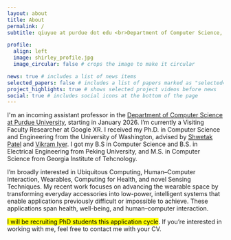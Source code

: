 ```yaml
---
layout: about
title: About
permalink: /
subtitle: qiuyue at purdue dot edu <br>Department of Computer Science, Purdue University

profile:
  align: left
  image: shirley_profile.jpg
  image_circular: false # crops the image to make it circular

news: true # includes a list of news items
selected_papers: false # includes a list of papers marked as "selected={true}"
project_highlights: true # shows selected project videos before news
social: true # includes social icons at the bottom of the page
---
```


I'm an incoming assistant professor in the [Department of Computer Science at Purdue University](https://www.cs.purdue.edu/), starting in January 2026. I’m currently a Visiting Faculty Researcher at Google XR. I received my Ph.D. in Computer Science and Engineering from the University of Washington, advised by [Shwetak Patel](https://www.cs.washington.edu/people/faculty/shwetak) and [Vikram Iyer](https://homes.cs.washington.edu/~vsiyer/). I got my B.S in Computer Science and B.S. in Electrical Engineering from Peking University, and M.S. in Computer Science from Georgia Institute of Tehcnology.

I’m broadly interested in Ubiquitous Computing, Human–Computer Interaction, Wearables, Computing for Health, and novel Sensing Techniques. My recent work focuses on advancing the wearable space by transforming everyday accessories into low-power, intelligent systems that enable applications previously difficult or impossible to achieve. These applications span health, well-being, and human–computer interaction.

<mark>I will be recruiting PhD students this application cycle</mark>. If you’re interested in working with me, feel free to contact me with your CV.

<br>

<!-- Contact me: qiuyue at purdue dot edu -->

<!-- Specifically, I'm interested in low-power compact sensing systems for health and interaction applications. My most recent work explores turning jewelry (earrings, necklaces, etc.) into smart fashionable wearables for continuous health monitorinig. -->

<!-- I'm a final year CSE PhD student at UW [Ubicomp Lab](https://ubicomplab.cs.washington.edu/), advised by [Prof. Shwetak Patel](https://www.cs.washington.edu/people/faculty/shwetak) and [Prof. Vikram Iyer](https://homes.cs.washington.edu/~vsiyer/). My main research interests are Ubiquitous Computing, Computing for Health, and novel Sensing Techniques. Specifically, I'm interested in low-power compact sensing systems for health and interaction applications. My most recent work explores turning jewelry (earrings, necklaces, etc.) into smart fashionable wearables for continuous health monitorinig. -->

<!-- Before joining the PhD program at UW, I got my M.S. in Computer Science at Georgia Tech, where I was working with Prof. Gregory Abowd and Prof. Thad Starner. I got B.S. in Microelectronics and B.S. in Computer Science degrees from Peking University in 2017.  -->
